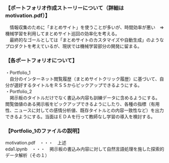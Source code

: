 ### 【ポートフォリオ作成ストーリーについて（詳細はmotivation.pdf）】
　情報収集のために「まとめサイト」を使うことが多いが、時間効率が悪い　⇒　機械学習を利用してまとめサイト巡回の効率化を考える。  
　最終的なゴールとしては「まとめサイトのカスタマイズや自動生成」のようなプロダクトを考えているが、現状では機械学習部分の開発に留まる。  
### 【各ポートフォリオについて】
・Portfolio_1  
　自分のインターネット閲覧履歴（まとめサイトクリック履歴）に基づいて、自分が選好するタイトルをＲＳＳからピックアップできるようにする。  
・Portfolio_2  
　掲示板のタイトルだけでなく書込み内容も訓練データに含めるようにする。閲覧価値のある掲示板をピックアップできるようにしたり、各種の指標（有用性、ニュースに対しての感情分析値、既存タイトルとの内容一致性など）を出力できるようにする。当面はＥＤＡを行って教師なし学習の導入を検討する。
  
### 【Portfolio_1のファイルの説明】
motivation.pdf　・・・　上述  
eda1.ipynb　・・・　掲示板の書込み内容に対して自然言語処理を施した探索的データ解析（その１）
